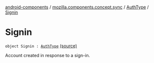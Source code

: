 [android-components](../../index.md) / [mozilla.components.concept.sync](../index.md) / [AuthType](index.md) / [Signin](./-signin.md)

# Signin

`object Signin : `[`AuthType`](index.md) [(source)](https://github.com/mozilla-mobile/android-components/blob/master/components/concept/sync/src/main/java/mozilla/components/concept/sync/OAuthAccount.kt#L70)

Account created in response to a sign-in.

